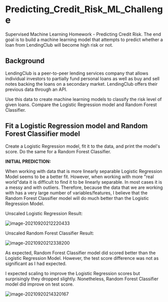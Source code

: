 # Predicting_Credit_Risk_ML_Challenge
Supervised Machine Learning Homework - Predicting Credit Risk. The end goal is to build a machine learning model that attempts to predict whether a loan from LendingClub will become high risk or not. 

## Background

LendingClub is a peer-to-peer lending services company that allows individual investors to partially fund personal loans as well as buy and sell notes backing the loans on a secondary market. LendingClub offers their previous data through an API.

Use this data to create machine learning models to classify the risk level of given loans. Compare the Logistic Regression model and Random Forest Classifier.

## Fit a Logistic Regression model and Random Forest Classifier model

Create a Logistic Regression model, fit it to the data, and print the model's score. Do the same for a Random Forest Classifier. 

**INITIAL PREDICTION:** 

When working with data that is more linearly separable Logistic Regression Model seems to be a better fit. However, when working with more "real world"data it is difficult to find it to be linearly separable. In most cases it is a messy and with outliers.  Therefore, because the data that we are working with has a very large number of variables/features, I  believe that the Random Forest Classifier model will do much better than the  Logistic Regression Model. 

Unscaled Logistic Regression Result: 

![image-20210920212220433](C:\Users\franc\AppData\Roaming\Typora\typora-user-images\image-20210920212220433.png)

Unscaled Random Forest Classifier Result:

![image-20210920212338200](C:\Users\franc\AppData\Roaming\Typora\typora-user-images\image-20210920212338200.png)

 As expected, Random Forest Classifier model did scored better than the Logistic Regression Model. However, the test score difference was not as significant as I had expected. 

I expected scaling to improve the Logistic Regression scores but surprisingly they dropped slightly. Nonetheless, Random Forest Classifier model did improve on test score. 

![image-20210920214320167](C:\Users\franc\AppData\Roaming\Typora\typora-user-images\image-20210920214320167.png)

